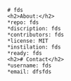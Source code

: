 
        # fds
        <h2>About:</h2>
        *repo: fds
        *discription: fds
        *contributors: fds
        *license: MIT
        *instilation: fds
        *ready: fds
        <h2># Contact</h2>
        *username: fds
        *email: dfsfds
        
